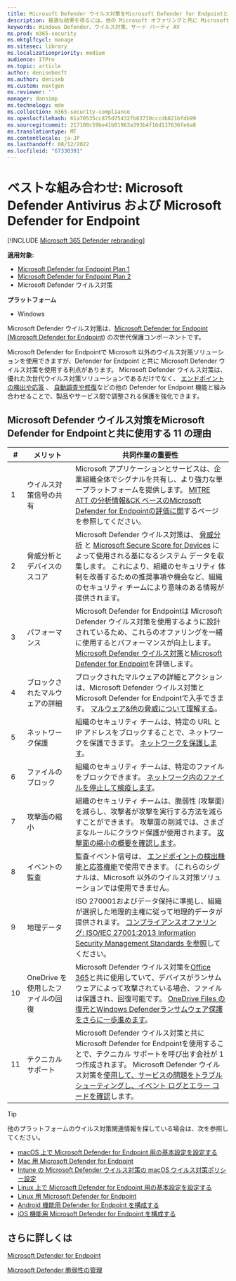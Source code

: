 ```yaml
---
title: Microsoft Defender ウイルス対策をMicrosoft Defender for Endpointと共に使用する必要がある理由
description: 最適な結果を得るには、他の Microsoft オファリングと共に Microsoft Defender ウイルス対策を使用します。
keywords: Windows Defender、ウイルス対策、サード パーティ AV
ms.prod: m365-security
ms.mktglfcycl: manage
ms.sitesec: library
ms.localizationpriority: medium
audience: ITPro
ms.topic: article
author: denisebmsft
ms.author: deniseb
ms.custom: nextgen
ms.reviewer: ''
manager: dansimp
ms.technology: mde
ms.collection: m365-security-compliance
ms.openlocfilehash: 61a70535cc875d75432fb63730cccdb821bfdb99
ms.sourcegitcommit: 217108c59be41b01963a393b4f16d137636fe6a8
ms.translationtype: MT
ms.contentlocale: ja-JP
ms.lasthandoff: 08/12/2022
ms.locfileid: "67330391"
---
```

# <a name="better-together-microsoft-defender-antivirus-and-microsoft-defender-for-endpoint"></a>ベストな組み合わせ: Microsoft Defender Antivirus および Microsoft Defender for Endpoint

[!INCLUDE [Microsoft 365 Defender rebranding](../../includes/microsoft-defender.md)]


**適用対象:**

- [Microsoft Defender for Endpoint Plan 1](https://go.microsoft.com/fwlink/p/?linkid=2154037)
- [Microsoft Defender for Endpoint Plan 2](https://go.microsoft.com/fwlink/p/?linkid=2154037)
- Microsoft Defender ウイルス対策

**プラットフォーム**
- Windows

Microsoft Defender ウイルス対策は、[Microsoft Defender for Endpoint (Microsoft Defender for Endpoint](/microsoft-365/security/defender-endpoint/microsoft-defender-endpoint)) の次世代保護コンポーネントです。

Microsoft Defender for Endpointで Microsoft 以外のウイルス対策ソリューションを使用できますが、Defender for Endpoint と共に Microsoft Defender ウイルス対策を使用する利点があります。 Microsoft Defender ウイルス対策は、優れた次世代ウイルス対策ソリューションであるだけでなく、 [エンドポイントの検出や応答](/microsoft-365/security/defender-endpoint/overview-endpoint-detection-response) 、 [自動調査や修復](/microsoft-365/security/defender-endpoint/automated-investigations)などの他の Defender for Endpoint 機能と組み合わせることで、製品やサービス間で調整される保護を強化できます。

## <a name="11-reasons-to-use-microsoft-defender-antivirus-together-with-microsoft-defender-for-endpoint"></a>Microsoft Defender ウイルス対策をMicrosoft Defender for Endpointと共に使用する 11 の理由

|#|メリット|共同作業の重要性|
|--|--|--|
|1|ウイルス対策信号の共有|Microsoft アプリケーションとサービスは、企業組織全体でシグナルを共有し、より強力な単一プラットフォームを提供します。 [MITRE ATT の分析情報&CK ベースのMicrosoft Defender for Endpointの評価に関](https://www.microsoft.com/security/blog/2018/12/03/insights-from-the-mitre-attack-based-evaluation-of-windows-defender-atp/)するページを参照してください。|
|2|脅威分析とデバイスのスコア|Microsoft Defender ウイルス対策は、 [脅威分析](/microsoft-365/security/defender-endpoint/threat-analytics) と [Microsoft Secure Score for Devices](/microsoft-365/security/defender-endpoint/tvm-microsoft-secure-score-devices) によって使用される基になるシステム データを収集します。 これにより、組織のセキュリティ 体制を改善するための推奨事項や機会など、組織のセキュリティ チームにより意味のある情報が提供されます。|
|3|パフォーマンス|Microsoft Defender for Endpointは Microsoft Defender ウイルス対策を使用するように設計されているため、これらのオファリングを一緒に使用するとパフォーマンスが向上します。 [Microsoft Defender ウイルス対策](evaluate-microsoft-defender-antivirus.md)と[Microsoft Defender for Endpoint](/microsoft-365/security/defender-endpoint/evaluate-mde)を評価します。|
|4|ブロックされたマルウェアの詳細|ブロックされたマルウェアの詳細とアクションは、Microsoft Defender ウイルス対策とMicrosoft Defender for Endpointで入手できます。 [マルウェア&他の脅威について理解する](/windows/security/threat-protection/intelligence/understanding-malware)。|
|5|ネットワーク保護|組織のセキュリティ チームは、特定の URL と IP アドレスをブロックすることで、ネットワークを保護できます。 [ネットワークを保護します](/microsoft-365/security/defender-endpoint/network-protection)。|
|6|ファイルのブロック|組織のセキュリティ チームは、特定のファイルをブロックできます。 [ネットワーク内のファイルを停止して検疫します](/microsoft-365/security/defender-endpoint/respond-file-alerts#stop-and-quarantine-files-in-your-network)。|
|7 |攻撃面の縮小|組織のセキュリティ チームは、脆弱性 (攻撃面) を減らし、攻撃者が攻撃を実行する方法を減らすことができます。 攻撃面の削減では、さまざまなルールにクラウド保護が使用されます。 [攻撃面の縮小の概要を確認します](/microsoft-365/security/defender-endpoint/overview-attack-surface-reduction)。|
|8 |イベントの監査|監査イベント信号は、 [エンドポイントの検出機能と応答機能](/microsoft-365/security/defender-endpoint/overview-endpoint-detection-response)で使用できます。 (これらのシグナルは、Microsoft 以外のウイルス対策ソリューションでは使用できません。|
|9 |地理データ|ISO 270001およびデータ保持に準拠し、組織が選択した地理的主権に従って地理的データが提供されます。 [コンプライアンスオファリング: ISO/IEC 27001:2013 Information Security Management Standards を参照](/microsoft-365/compliance/offering-iso-27001)してください。|
|10|OneDrive を使用したファイルの回復|Microsoft Defender ウイルス対策を[Office 365](/Office365/Enterprise)と共に使用していて、デバイスがランサムウェアによって攻撃されている場合、ファイルは保護され、回復可能です。 [OneDrive Files の復元とWindows Defenderランサムウェア保護をさらに一歩進めます](https://techcommunity.microsoft.com/t5/Microsoft-OneDrive-Blog/OneDrive-Files-Restore-and-Windows-Defender-takes-ransomware/ba-p/188001)。|
|11|テクニカル サポート|Microsoft Defender ウイルス対策と共にMicrosoft Defender for Endpointを使用することで、テクニカル サポートを呼び出す会社が 1 つ作成されます。 Microsoft Defender ウイルス対策を[使用して、サービスの問題をトラブルシューティング](/microsoft-365/security/defender-endpoint/troubleshoot-mdatp)[し、イベント ログとエラー コードを確認](troubleshoot-microsoft-defender-antivirus.md)します。|

> [!TIP]
> 他のプラットフォームのウイルス対策関連情報を探している場合は、次を参照してください。
> - [macOS 上で Microsoft Defender for Endpoint 用の基本設定を設定する](mac-preferences.md)
> - [Mac 用 Microsoft Defender for Endpoint](microsoft-defender-endpoint-mac.md)
> - [Intune の Microsoft Defender ウイルス対策の macOS ウイルス対策ポリシー設定](/mem/intune/protect/antivirus-microsoft-defender-settings-macos)
> - [Linux 上で Microsoft Defender for Endpoint 用の基本設定を設定する](linux-preferences.md)
> - [Linux 用 Microsoft Defender for Endpoint](microsoft-defender-endpoint-linux.md)
> - [Android 機能用 Defender for Endpoint を構成する](android-configure.md)
> - [iOS 機能用 Microsoft Defender for Endpoint を構成する](ios-configure-features.md)

## <a name="learn-more"></a>さらに詳しくは

[Microsoft Defender for Endpoint](/microsoft-365/security/defender-endpoint/microsoft-defender-endpoint)

[Microsoft Defender 脆弱性の管理](/microsoft-365/security/defender-endpoint/next-gen-threat-and-vuln-mgt)
